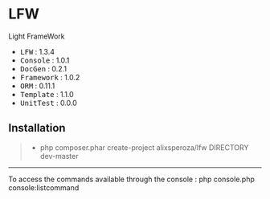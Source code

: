 # LFW
Light FrameWork

 - <kbd>LFW</kbd> : 1.3.4
 - <kbd>Console</kbd> : 1.0.1
 - <kbd>DocGen</kbd> : 0.2.1
 - <kbd>Framework</kbd> : 1.0.2
 - <kbd>ORM</kbd> : 0.11.1
 - <kbd>Template</kbd> : 1.1.0
 - <kbd>UnitTest</kbd> : 0.0.0

Installation
----------

> - php composer.phar create-project alixsperoza/lfw DIRECTORY dev-master

----------

To access the commands available through the console : php console.php console:listcommand
